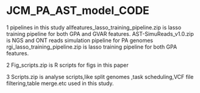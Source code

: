 # JCM_PA_AST_model_CODE

1 pipelines in this study
allfeatures_lasso_training_pipeline.zip  is lasso training pipeline for both GPA and GVAR features.
AST-SimuReads_v1.0.zip is NGS and ONT reads simulation pipeline for PA genomes
rgi_lasso_training_pipeline.zip  is lasso training pipeline for both GPA features.

2 Fig_scripts.zip is R scripts for figs in this paper

3 Scripts.zip is analyse scripts,like split genomes ,task scheduling,VCF file filtering,table merge.etc used in this study.
